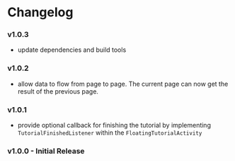 # Changelog

### v1.0.3
* update dependencies and build tools

### v1.0.2
* allow data to flow from page to page. The current page can now get the result of the previous page.

### v1.0.1
* provide optional callback for finishing the tutorial by implementing `TutorialFinishedListener` within the `FloatingTutorialActivity`

### v1.0.0 - Initial Release
